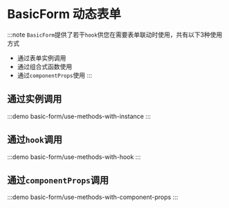 # BasicForm 动态表单

:::note
`BasicForm`提供了若干`hook`供您在需要表单联动时使用，共有以下3种使用方式

- 通过表单实例调用
- 通过组合式函数使用
- 通过`componentProps`使用
  :::

## 通过实例调用

:::demo
basic-form/use-methods-with-instance
:::

## 通过`hook`调用

:::demo
basic-form/use-methods-with-hook
:::

## 通过`componentProps`调用

:::demo
basic-form/use-methods-with-component-props
:::
